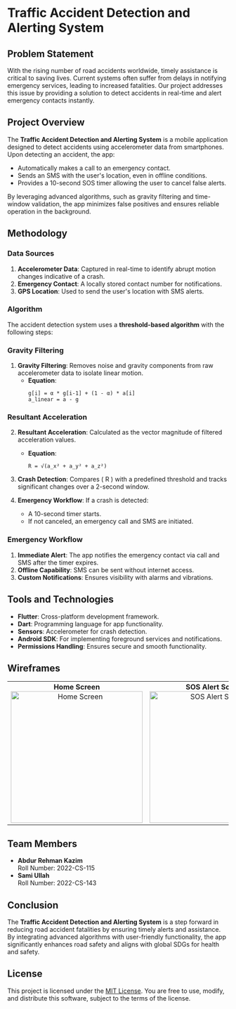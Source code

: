 # Traffic Accident Detection and Alerting System

## Problem Statement
With the rising number of road accidents worldwide, timely assistance is critical to saving lives. Current systems often suffer from delays in notifying emergency services, leading to increased fatalities. Our project addresses this issue by providing a solution to detect accidents in real-time and alert emergency contacts instantly.

## Project Overview
The **Traffic Accident Detection and Alerting System** is a mobile application designed to detect accidents using accelerometer data from smartphones. Upon detecting an accident, the app:
- Automatically makes a call to an emergency contact.
- Sends an SMS with the user's location, even in offline conditions.
- Provides a 10-second SOS timer allowing the user to cancel false alerts.

By leveraging advanced algorithms, such as gravity filtering and time-window validation, the app minimizes false positives and ensures reliable operation in the background.

## Methodology

### Data Sources
1. **Accelerometer Data**: Captured in real-time to identify abrupt motion changes indicative of a crash.
2. **Emergency Contact**: A locally stored contact number for notifications.
3. **GPS Location**: Used to send the user's location with SMS alerts.

### Algorithm
The accident detection system uses a **threshold-based algorithm** with the following steps:

### Gravity Filtering
1. **Gravity Filtering**: Removes noise and gravity components from raw accelerometer data to isolate linear motion.  
   - **Equation**:  
     ```
     g[i] = α * g[i-1] + (1 - α) * a[i]
     a_linear = a - g
     ```

### Resultant Acceleration
2. **Resultant Acceleration**: Calculated as the vector magnitude of filtered acceleration values.  
   - **Equation**:  
     ```
     R = √(a_x² + a_y² + a_z²)
     ```

3. **Crash Detection**: Compares \( R \) with a predefined threshold and tracks significant changes over a 2-second window.
4. **Emergency Workflow**: If a crash is detected:
   - A 10-second timer starts.
   - If not canceled, an emergency call and SMS are initiated.

### Emergency Workflow
1. **Immediate Alert**: The app notifies the emergency contact via call and SMS after the timer expires.
2. **Offline Capability**: SMS can be sent without internet access.
3. **Custom Notifications**: Ensures visibility with alarms and vibrations.

## Tools and Technologies
- **Flutter**: Cross-platform development framework.
- **Dart**: Programming language for app functionality.
- **Sensors**: Accelerometer for crash detection.
- **Android SDK**: For implementing foreground services and notifications.
- **Permissions Handling**: Ensures secure and smooth functionality.

## Wireframes

<table>
  <tr>
    <td align="center">
      <strong>Home Screen</strong><br>
      <img src="https://github.com/user-attachments/assets/a7995462-2229-453c-b86b-eb7067d6fcfe" alt="Home Screen" width="300">
    </td>
    <td align="center">
      <strong>SOS Alert Screen</strong><br>
      <img src="https://github.com/user-attachments/assets/0a6dbbf6-880b-47e6-879d-df8056205d15" alt="SOS Alert Screen" width="300">
    </td>
  </tr>
</table>

 


## Team Members
- **Abdur Rehman Kazim**  
  Roll Number: 2022-CS-115  
- **Sami Ullah**  
  Roll Number: 2022-CS-143  

## Conclusion
The **Traffic Accident Detection and Alerting System** is a step forward in reducing road accident fatalities by ensuring timely alerts and assistance. By integrating advanced algorithms with user-friendly functionality, the app significantly enhances road safety and aligns with global SDGs for health and safety.

## License

This project is licensed under the [MIT License](LICENSE). You are free to use, modify, and distribute this software, subject to the terms of the license.

